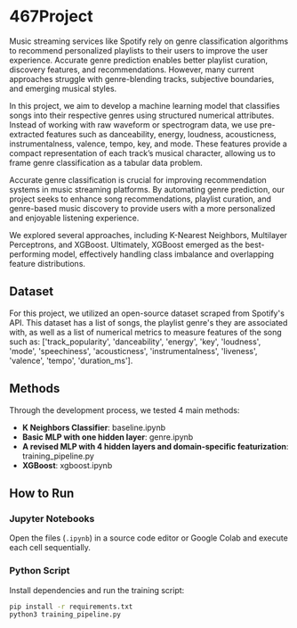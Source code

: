 # 467Project

Music streaming services like Spotify rely on genre classification algorithms to recommend personalized playlists to their users to improve the user experience. Accurate genre prediction enables better playlist curation, discovery features, and recommendations. However, many current approaches struggle with genre-blending tracks, subjective boundaries, and emerging musical styles. 

In this project, we aim to develop a machine learning model that classifies songs into their respective genres using structured numerical attributes. Instead of working with raw waveform or spectrogram data, we use pre-extracted features such as danceability, energy, loudness, acousticness, instrumentalness, valence, tempo, key, and mode. These features provide a compact representation of each track’s musical character, allowing us to frame genre classification as a tabular data problem.

Accurate genre classification is crucial for improving recommendation systems in music streaming platforms. By automating genre prediction, our project seeks to enhance song recommendations, playlist curation, and genre-based music discovery to provide users with a more personalized and enjoyable listening experience.

We explored several approaches, including K-Nearest Neighbors, Multilayer Perceptrons, and XGBoost. Ultimately, XGBoost emerged as the best-performing model, effectively handling class imbalance and overlapping feature distributions.

## Dataset

For this project, we utilized an open-source dataset scraped from Spotify's API. This dataset has a list of songs, the playlist genre's they are associated with, as well as a list of numerical metrics to measure features of the song such as: ['track_popularity', 'danceability', 'energy', 'key', 'loudness', 'mode', 'speechiness', 'acousticness', 'instrumentalness', 'liveness', 'valence', 'tempo', 'duration_ms'].

## Methods

Through the development process, we tested 4 main methods: 
- **K Neighbors Classifier**: baseline.ipynb
- **Basic MLP with one hidden layer**: genre.ipynb
- **A revised MLP with 4 hidden layers and domain-specific featurization**: training_pipeline.py
- **XGBoost**: xgboost.ipynb

## How to Run

### Jupyter Notebooks

Open the files (`.ipynb`) in a source code editor or Google Colab and execute each cell sequentially.

### Python Script

Install dependencies and run the training script:
```bash
pip install -r requirements.txt
python3 training_pipeline.py

